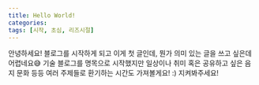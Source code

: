 ```yaml
---
title: Hello World!
categories: 
tags: [시작, 초심, 리즈시절]
---
```

안녕하세요! 블로그를 시작하게 되고 이게 첫 글인데, 뭔가 의미 있는 글을 쓰고 싶은데
어렵네요😅 기술 블로그를 명목으로 시작했지만 일상이나 취미 혹은 공유하고 싶은 음지 문화 등등
여러 주제들로 환기하는 시간도 가져볼게요! :)
지켜봐주세요!